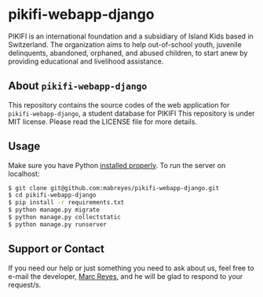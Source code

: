 # pikifi-webapp-django

PIKIFI is an international foundation and a subsidiary of Island Kids based in Switzerland. The organization aims to help out-of-school youth, juvenile delinquents, abandoned, orphaned, and abused children, to start anew by providing educational and livelihood assistance. 

## About ```pikifi-webapp-django```

This repository contains the source codes of the web application for ```pikifi-webapp-django```, a student database for PIKIFI This repository is under MIT license. Please read the LICENSE file for more details.

## Usage

Make sure you have Python [installed properly](http://install.python-guide.org). To run the server on localhost:

```bash
$ git clone git@github.com:mabreyes/pikifi-webapp-django.git
$ cd pikifi-webapp-django
$ pip install -r requirements.txt
$ python manage.py migrate
$ python manage.py collectstatic
$ python manage.py runserver
```

## Support or Contact

If you need our help or just something you need to ask about us, feel free to e-mail the developer, [Marc Reyes](mailto:hello@marcreyes.ph?subject=pikifi-webapp-django), and he will be glad to respond to your request/s.
